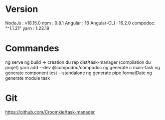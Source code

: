 # Version

NodeJs : v18.15.0
npm : 9.8.1
Angular : 16
Angular-CLI : 16.2.0
compodoc: "^1.1.21"
yarn : 1.22.19

# Commandes

ng serve
ng build -> création du rep dist/task-manager (compilation du projet)
yarn add --dev @compodoc/compodoc
ng generate c main-task
ng generate component test --standalone
ng generate pipe formatDate
ng generate module task

# Git 
https://github.com/Croomkie/task-manager
